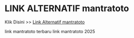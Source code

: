 # LINK ALTERNATIF mantratoto

Klik Disini >> <a href="https://linksto.pages.dev/">Link Alternatif mantratoto </a>

link mantratoto terbaru
link mantratoto 2025